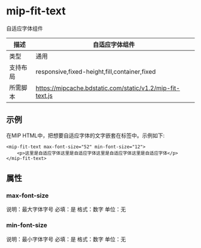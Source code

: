 # mip-fit-text

自适应字体组件

|描述|自适应字体组件|
|---|---|
|类型|通用|
|支持布局|responsive,fixed-height,fill,container,fixed|
|所需脚本|https://mipcache.bdstatic.com/static/v1.2/mip-fit-text.js|

## 示例

在MIP HTML中，把想要自适应字体的文字嵌套在标签中。示例如下:

```
<mip-fit-text max-font-size="52" min-font-size="12">
    <p>这里是自适应字体这里是自适应字体这里是自适应字体这里是自适应字体</p>
</mip-fit-text>

```

## 属性

### max-font-size

说明：最大字体字号
必填：是
格式：数字
单位：无

### min-font-size

说明：最小字体字号
必填：是
格式：数字
单位：无

